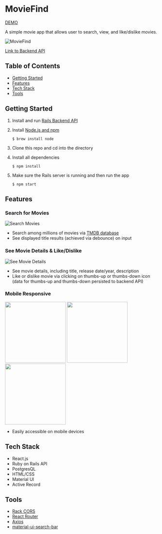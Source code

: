 # MovieFind

[DEMO](https://youtu.be/6yIvV6Rtz44)

A simple movie app that allows user to search, view, and like/dislike movies.

![MovieFind](https://i.ibb.co/kgW8njk/Screen-Shot-2020-11-15-at-3-33-36-PM.png)

[Link to Backend API](https://github.com/vuonga1103/movie-find-back-end)

## Table of Contents
* [Getting Started](#getting-started)
* [Features](#features)
* [Tech Stack](#tech-stack)
* [Tools](#tools)

<a name="getting-started"/>

## Getting Started
1. Install and run [Rails Backend API](https://github.com/vuonga1103/movie-find-back-end)
2. Install [Node.js and npm](https://www.npmjs.com/get-npm)

    ```$ brew install node```
    
3. Clone this repo and cd into the directory
4. Install all dependencies

    ```$ npm install```

5. Make sure the Rails server is running and then run the app

    ```$ npm start```
    
<a name="features"/>

## Features

### Search for Movies

![Search Movies](https://i.ibb.co/9YvSsTT/ezgif-3-d8015c64941a.gif)

* Search among millions of movies via [TMDB database](https://www.themoviedb.org/)
* See displayed title results (achieved via debounce) on input

### See Movie Details & Like/Dislike
![See Movie Details](https://i.ibb.co/ckQz9L7/ezgif-3-86c15ad76aab.gif)
* See movie details, including title, release date/year, description
* Like or dislike movie via clicking on thumbs-up or thumbs-down icon (data for thumbs-up and thumbs-down persisted to backend API)

### Mobile Responsive
<span><img src="https://i.ibb.co/NTFtfV8/Screen-Shot-2020-11-15-at-7-43-47-PM.png" width="200" /></span> <span><img src="https://i.ibb.co/NYcPZGj/Screen-Shot-2020-11-15-at-7-44-34-PM.png" width="200" />
</span> <span><img src="https://i.ibb.co/TkHp2Yx/Screen-Shot-2020-11-15-at-7-44-49-PM.png" width="200" />
</span>


* Easily accessible on mobile devices

<a name="tech-stack"/>

## Tech Stack
* React.js
* Ruby on Rails API
* PostgresQL
* HTML/CSS
* Material UI
* Active Record

<a name="tools"/>

## Tools
* [Rack CORS](https://github.com/cyu/rack-cors)
* [React Router](https://reacttraining.com/react-router/web/guides/quick-start)
* [Axios](https://github.com/axios/axios)
* [material-ui-search-bar](https://www.npmjs.com/package/material-ui-search-bar)
